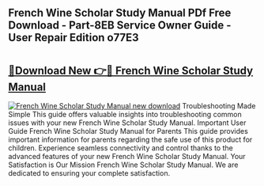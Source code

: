 ## French Wine Scholar Study Manual PDf Free Download - Part-8EB Service Owner Guide - User Repair Edition o77E3

# <h2><a href="http://bc287.oget.top/?id=French+Wine+Scholar+Study+Manual">🔗Download New 👉🔴 French Wine Scholar Study Manual</a></h2>

[![French Wine Scholar Study Manual new download](https://i.imgur.com/5g1atiW.png)](http://bc287.oget.top/?id=French+Wine+Scholar+Study+Manual)
Troubleshooting Made Simple This guide offers valuable insights into troubleshooting common issues with your new French Wine Scholar Study Manual. Important User Guide French Wine Scholar Study Manual for Parents This guide provides important information for parents regarding the safe use of this product for children. Experience seamless connectivity and control thanks to the advanced features of your new French Wine Scholar Study Manual. Your Satisfaction is Our Mission French Wine Scholar Study Manual. We are dedicated to ensuring your complete satisfaction.
